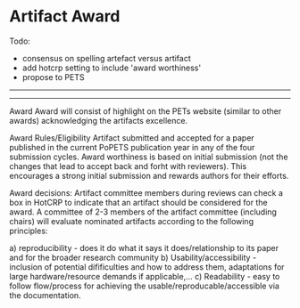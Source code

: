 # Artifact Award

Todo: 
- consensus on spelling artefact versus artifact
- add hotcrp setting  to include 'award worthiness'
- propose to PETS 

-------------------------------------------------------------
-------------------------------------------------------------


Award
Award will consist of highlight on the PETs website (similar to other awards) acknowledging the artifacts excellence. 

Award Rules/Eligibility
Artifact submitted and accepted for a paper published in the current PoPETS publication year in any of the four submission cycles. Award worthiness is based on initial submission (not the changes that lead to accept back and forht with reviewers). This encourages a strong initial submission and rewards authors for their efforts.

Award decisions: 
Artifact committee members during reviews can check a box in HotCRP to indicate that an artifact should be considered for the award. 
A committee of 2-3 members of the artifact committee (including chairs) will evaluate nominated artifacts according to the following principles: 
 
a) reproducibility - does it do what it says it does/relationship to its paper and for the broader research community
b) Usability/accessibility - inclusion of potential difificulties and how to address them, adaptations for large hardware/resource demands if applicable,...
c) Readability - easy to follow flow/process for achieving the usable/reproducable/accessible via the documentation. 

 
